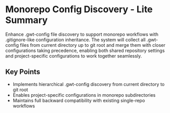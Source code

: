 # Monorepo Config Discovery - Lite Summary

Enhance .gwt-config file discovery to support monorepo workflows with .gitignore-like configuration inheritance. The system will collect all .gwt-config files from current directory up to git root and merge them with closer configurations taking precedence, enabling both shared repository settings and project-specific configurations to work together seamlessly.

## Key Points
- Implements hierarchical .gwt-config discovery from current directory to git root
- Enables project-specific configurations in monorepo subdirectories
- Maintains full backward compatibility with existing single-repo workflows
